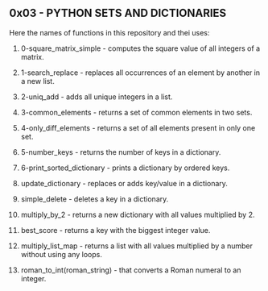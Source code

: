 ## 0x03 - PYTHON SETS AND DICTIONARIES

Here the names of functions in this repository and thei uses:

1. 0-square_matrix_simple - computes the square value of all integers of a
	matrix.

2. 1-search_replace - replaces all occurrences of an element by another in
	a new list.

3. 2-uniq_add - adds all unique integers in a list.

4. 3-common_elements - returns a set of common elements in two sets.

5. 4-only_diff_elements - returns a set of all elements present in only
	one set.

6. 5-number_keys -  returns the number of keys in a dictionary.

7. 6-print_sorted_dictionary - prints a dictionary by ordered keys.

8. update_dictionary - replaces or adds key/value in a dictionary.

9. simple_delete - deletes a key in a dictionary.

10. multiply_by_2 - returns a new dictionary with all values multiplied by 2.

11. best_score - returns a key with the biggest integer value.

12. multiply_list_map -  returns a list with all values multiplied by a number
	without using any loops.

13. roman_to_int(roman_string) - that converts a Roman numeral to an integer.
